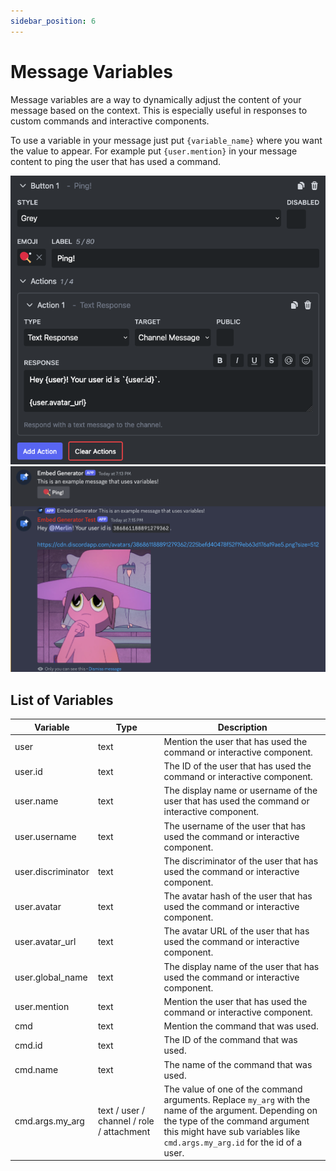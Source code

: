 ```yaml
---
sidebar_position: 6
---
```


# Message Variables

Message variables are a way to dynamically adjust the content of your message based on the context. This is especially useful in responses to custom commands and interactive components.

To use a variable in your message just put `{variable_name}` where you want the value to appear. For example put `{user.mention}` in your message content to ping the user that has used a command.

![Variables in Button](./variables-button.png)
![Variables in response](./variables-response.png)

## List of Variables

| Variable           | Type                                      | Description                                                                                                                                                                                                            |
| ------------------ | ----------------------------------------- | ---------------------------------------------------------------------------------------------------------------------------------------------------------------------------------------------------------------------- |
| user               | text                                      | Mention the user that has used the command or interactive component.                                                                                                                                                   |
| user.id            | text                                      | The ID of the user that has used the command or interactive component.                                                                                                                                                 |
| user.name          | text                                      | The display name or username of the user that has used the command or interactive component.                                                                                                                           |
| user.username      | text                                      | The username of the user that has used the command or interactive component.                                                                                                                                           |
| user.discriminator | text                                      | The discriminator of the user that has used the command or interactive component.                                                                                                                                      |
| user.avatar        | text                                      | The avatar hash of the user that has used the command or interactive component.                                                                                                                                        |
| user.avatar_url    | text                                      | The avatar URL of the user that has used the command or interactive component.                                                                                                                                         |
| user.global_name   | text                                      | The display name of the user that has used the command or interactive component.                                                                                                                                       |
| user.mention       | text                                      | Mention the user that has used the command or interactive component.                                                                                                                                                   |
| cmd                | text                                      | Mention the command that was used.                                                                                                                                                                                     |
| cmd.id             | text                                      | The ID of the command that was used.                                                                                                                                                                                   |
| cmd.name           | text                                      | The name of the command that was used.                                                                                                                                                                                 |
| cmd.args.my_arg    | text / user / channel / role / attachment | The value of one of the command arguments. Replace `my_arg` with the name of the argument. Depending on the type of the command argument this might have sub variables like `cmd.args.my_arg.id` for the id of a user. |
